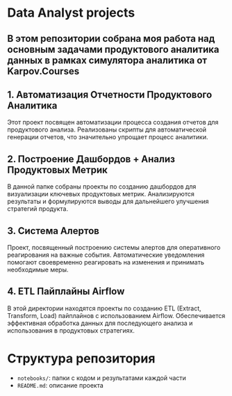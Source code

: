 # Data Analyst projects

## В этом репозитории собрана моя работа над основным задачами продуктового аналитика данных в рамках симулятора аналитика от Karpov.Courses

## 1. Автоматизация Отчетности Продуктового Аналитика
Этот проект посвящен автоматизации процесса создания отчетов для продуктового анализа. Реализованы скрипты для автоматической генерации отчетов, что значительно упрощает процесс аналитики.

## 2. Построение Дашбордов + Анализ Продуктовых Метрик
В данной папке собраны проекты по созданию дашбордов для визуализации ключевых продуктовых метрик. Анализируются результаты и формулируются выводы для дальнейшего улучшения стратегий продукта.

## 3. Система Алертов
Проект, посвященный построению системы алертов для оперативного реагирования на важные события. Автоматические уведомления помогают своевременно реагировать на изменения и принимать необходимые меры.

## 4. ETL Пайплайны Airflow
В этой директории находятся проекты по созданию ETL (Extract, Transform, Load) пайплайнов с использованием Airflow. Обеспечивается эффективная обработка данных для последующего анализа и использования в продуктовых стратегиях.

# Структура репозитория

- `notebooks/`: папки с кодом и результатами каждой части
- `README.md`: описание проекта
